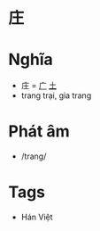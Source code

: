 # 庄

# Nghĩa
* 庄 = [广](广.md) [土](土.md)
* trang trại, gia trang

# Phát âm
* /trang/

# Tags
* Hán Việt

<script>window.HANZI_FIELD='庄';</script>
